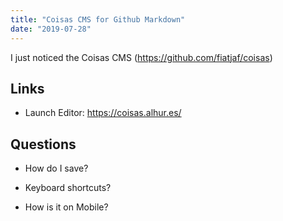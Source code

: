 ```yaml
---
title: "Coisas CMS for Github Markdown"
date: "2019-07-28"
---
```

I just noticed the Coisas CMS (https://github.com/fiatjaf/coisas)

## Links

* Launch Editor: https://coisas.alhur.es/

## Questions

* How do I save?

* Keyboard shortcuts?

* How is it on Mobile?
